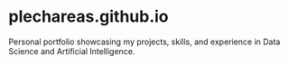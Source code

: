 # plechareas.github.io
Personal portfolio showcasing my projects, skills, and experience in Data Science and Artificial Intelligence.
